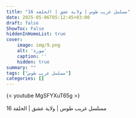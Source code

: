 ```yaml
---
title: "مسلسل غريب طوس | ولاية عشق | الحلقة 16"
date: 2025-05-06T05:12:45+03:00
draft: false
ShowToc: False
hiddenInHomeList: true
cover:
    image: img/9.png
    alt: 'صورة'
    caption: ''
    hidden: true
summary: ""
tags: ["مسلسل غريب طوس"]
categories: []
---
```


{< youtube MgSFYXuT65g >}  
<br>
مسلسل غريب طوس | ولاية عشق | الحلقة 16
